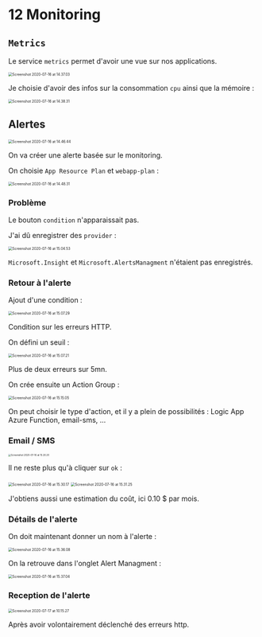 # 12 Monitoring

## `Metrics`

Le service `metrics` permet d'avoir une vue sur nos applications.

<img src="assets/Screenshot 2020-07-16 at 14.37.03.png" alt="Screenshot 2020-07-16 at 14.37.03" style="zoom:50%;" />

Je choisie d'avoir des infos sur la consommation `cpu` ainsi que la mémoire :

<img src="assets/Screenshot 2020-07-16 at 14.38.31.png" alt="Screenshot 2020-07-16 at 14.38.31" style="zoom:50%;" />

## Alertes

<img src="assets/Screenshot 2020-07-16 at 14.46.44.png" alt="Screenshot 2020-07-16 at 14.46.44" style="zoom:50%;" />

On va créer une alerte basée sur le monitoring.

On choisie `App Resource Plan` et `webapp-plan` :

<img src="assets/Screenshot 2020-07-16 at 14.48.31.png" alt="Screenshot 2020-07-16 at 14.48.31" style="zoom:50%;" />

### Problème

Le bouton `condition` n'apparaissait pas.

J'ai dû enregistrer des `provider` :

<img src="assets/Screenshot 2020-07-16 at 15.04.53.png" alt="Screenshot 2020-07-16 at 15.04.53" style="zoom:50%;" />

`Microsoft.Insight` et `Microsoft.AlertsManagment` n'étaient pas enregistrés.

### Retour à l'alerte

Ajout d'une condition :

<img src="assets/Screenshot 2020-07-16 at 15.07.29.png" alt="Screenshot 2020-07-16 at 15.07.29" style="zoom:50%;" />

Condition sur les erreurs HTTP.

On défini un seuil :

<img src="assets/Screenshot 2020-07-16 at 15.07.21.png" alt="Screenshot 2020-07-16 at 15.07.21" style="zoom:50%;" />

Plus de deux erreurs sur 5mn.

On crée ensuite un Action Group :

<img src="assets/Screenshot 2020-07-16 at 15.15.05.png" alt="Screenshot 2020-07-16 at 15.15.05" style="zoom:50%;" />

On peut choisir le type d'action, et il y a plein de possibilités : Logic App Azure Function, email-sms, ...

### Email / SMS



<img src="assets/Screenshot 2020-07-16 at 15.20.20.png" alt="Screenshot 2020-07-16 at 15.20.20" style="zoom:33%;" />

Il ne reste plus qu'à cliquer sur `ok` :

<img src="assets/Screenshot 2020-07-16 at 15.30.17.png" alt="Screenshot 2020-07-16 at 15.30.17" style="zoom:50%;" />

<img src="assets/Screenshot 2020-07-16 at 15.31.25.png" alt="Screenshot 2020-07-16 at 15.31.25" style="zoom:50%;" />

J'obtiens aussi une estimation du coût, ici 0.10 $ par mois.

### Détails de l'alerte

On doit maintenant donner un nom à l'alerte :

<img src="assets/Screenshot 2020-07-16 at 15.36.08.png" alt="Screenshot 2020-07-16 at 15.36.08" style="zoom:50%;" />

On la retrouve dans l'onglet Alert Managment :

<img src="assets/Screenshot 2020-07-16 at 15.37.04.png" alt="Screenshot 2020-07-16 at 15.37.04" style="zoom:50%;" />

### Reception de l'alerte

<img src="assets/Screenshot 2020-07-17 at 10.15.27.png" alt="Screenshot 2020-07-17 at 10.15.27" style="zoom:50%;" />

Après avoir volontairement déclenché des erreurs http.